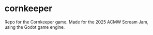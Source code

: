 # cornkeeper
Repo for the Cornkeeper game. Made for the 2025 ACMW Scream Jam, using the Godot game engine.

